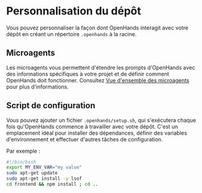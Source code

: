 # Personnalisation du dépôt

Vous pouvez personnaliser la façon dont OpenHands interagit avec votre dépôt en créant un
répertoire `.openhands` à la racine.

## Microagents

Les microagents vous permettent d'étendre les prompts d'OpenHands avec des informations spécifiques à votre projet et de définir comment OpenHands
doit fonctionner. Consultez [Vue d'ensemble des microagents](../prompting/microagents-overview) pour plus d'informations.


## Script de configuration
Vous pouvez ajouter un fichier `.openhands/setup.sh`, qui s'exécutera chaque fois qu'OpenHands commence à travailler avec votre dépôt.
C'est un emplacement idéal pour installer des dépendances, définir des variables d'environnement et effectuer d'autres tâches de configuration.

Par exemple :
```bash
#!/bin/bash
export MY_ENV_VAR="my value"
sudo apt-get update
sudo apt-get install -y lsof
cd frontend && npm install ; cd ..
```